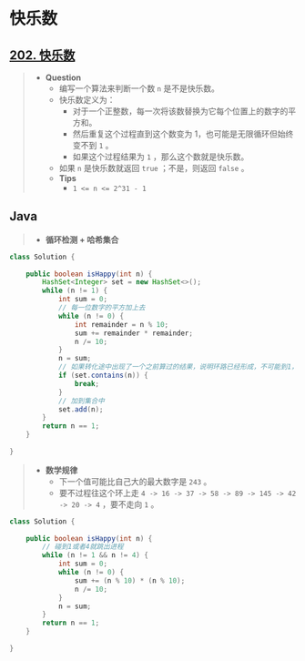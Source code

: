 # 快乐数

## [202. 快乐数](https://leetcode.cn/problems/happy-number/)

> - **Question**
>   - 编写一个算法来判断一个数 `n` 是不是快乐数。
>   - 快乐数定义为：
>     - 对于一个正整数，每一次将该数替换为它每个位置上的数字的平方和。
>     - 然后重复这个过程直到这个数变为 1，也可能是无限循环但始终变不到 `1` 。
>     - 如果这个过程结果为 `1` ，那么这个数就是快乐数。
>   - 如果 `n` 是快乐数就返回 `true` ；不是，则返回 `false` 。
>   - **Tips**
>     - `1 <= n <= 2^31 - 1`

## Java

> - **循环检测 + 哈希集合**

```java
class Solution {
    
    public boolean isHappy(int n) {
        HashSet<Integer> set = new HashSet<>();
        while (n != 1) {
            int sum = 0;
            // 每一位数字的平方加上去
            while (n != 0) {
                int remainder = n % 10;
                sum += remainder * remainder;
                n /= 10;
            }
            n = sum;
            // 如果转化途中出现了一个之前算过的结果，说明环路已经形成，不可能到1，直接退出
            if (set.contains(n)) {
                break;
            }
            // 加到集合中
            set.add(n);
        }
        return n == 1;
    }
    
}
```

> - **数学规律**
>   - 下一个值可能比自己大的最大数字是 `243` 。
>   - 要不过程往这个环上走 `4 -> 16 -> 37 -> 58 -> 89 -> 145 -> 42 -> 20 -> 4` ，要不走向 `1` 。

```java
class Solution {
    
    public boolean isHappy(int n) {
        // 碰到1或者4就跳出进程
        while (n != 1 && n != 4) {
            int sum = 0;
            while (n != 0) {
                sum += (n % 10) * (n % 10);
                n /= 10;
            }
            n = sum;
        }
        return n == 1;
    }
    
}
```
